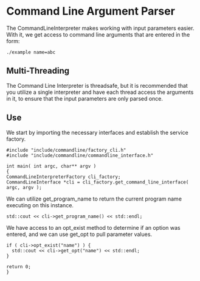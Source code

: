 # Command Line Argument Parser

The CommandLineInterpreter makes working with input parameters easier.  With it,
we get access to command line arguments that are entered in the form:

`./example name=abc`

## Multi-Threading

The Command Line Interpreter is threadsafe, but it is recommended that you utilize a single interpreter and have each thread access the arguments in it, to ensure that the input parameters are only parsed once.

## Use

We start by importing the necessary interfaces and establish the service factory.

    #include "include/commandline/factory_cli.h"
    #include "include/commandline/commandline_interface.h"

    int main( int argc, char** argv )
    {
    CommandLineInterpreterFactory cli_factory;
    CommandLineInterface *cli = cli_factory.get_command_line_interface( argc, argv );

We can utilize get_program_name to return the current program name executing on this instance.

    std::cout << cli->get_program_name() << std::endl;

We have access to an opt_exist method to determine if an option was entered, and we can use get_opt to pull parameter values.

    if ( cli->opt_exist("name") ) {
      std::cout << cli->get_opt("name") << std::endl;
    }

    return 0;
    }
